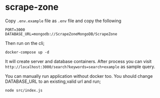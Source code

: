 # scrape-zone

Copy `.env.example` file as `.env` file and copy the following

```
PORT=3000
DATABASE_URL=mongodb://ScrapeZoneMongoDB/ScrapeZone
```

Then run on the cli;

```
docker-compose up -d
```

It will create server and database containers. After process you can visit `http://localhost:3000/search?keywords=search+example` as sample query.

You can manually run application without docker too. You should change DATABASE_URL to an existing,valid url and run;

```
node src/index.js
```
